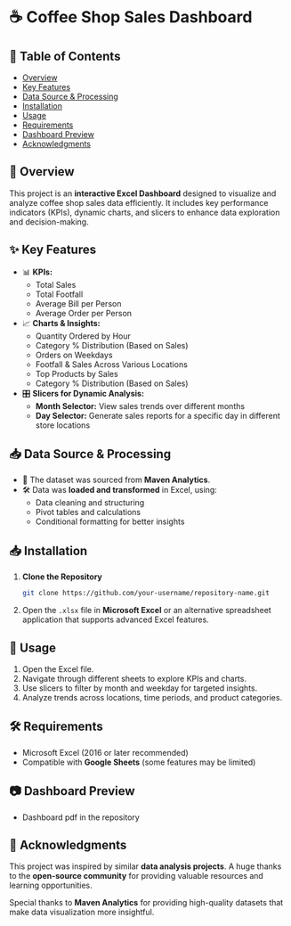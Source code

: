 # ☕ Coffee Shop Sales Dashboard

## 📌 Table of Contents
- [Overview](#-overview)
- [Key Features](#-key-features)
- [Data Source & Processing](#-data-source--processing)
- [Installation](#-installation)
- [Usage](#-usage)
- [Requirements](#-requirements)
- [Dashboard Preview](#-dashboard-preview)
- [Acknowledgments](#-acknowledgments)

## 📌 Overview
This project is an **interactive Excel Dashboard** designed to visualize and analyze coffee shop sales data efficiently. It includes key performance indicators (KPIs), dynamic charts, and slicers to enhance data exploration and decision-making.

## ✨ Key Features
- 📊 **KPIs:**
  - Total Sales
  - Total Footfall
  - Average Bill per Person
  - Average Order per Person
- 📈 **Charts & Insights:**
  - Quantity Ordered by Hour
  - Category % Distribution (Based on Sales)
  - Orders on Weekdays
  - Footfall & Sales Across Various Locations
  - Top Products by Sales
  - Category % Distribution (Based on Sales)
- 🎛 **Slicers for Dynamic Analysis:**
  - **Month Selector:** View sales trends over different months
  - **Day Selector:** Generate sales reports for a specific day in different store locations

## 📥 Data Source & Processing
- 📂 The dataset was sourced from **Maven Analytics**.
- 🛠 Data was **loaded and transformed** in Excel, using:
  - Data cleaning and structuring
  - Pivot tables and calculations
  - Conditional formatting for better insights

## 📥 Installation
1. **Clone the Repository**
   ```sh
   git clone https://github.com/your-username/repository-name.git
   ```
2. Open the `.xlsx` file in **Microsoft Excel** or an alternative spreadsheet application that supports advanced Excel features.

## 🚀 Usage
1. Open the Excel file.
2. Navigate through different sheets to explore KPIs and charts.
3. Use slicers to filter by month and weekday for targeted insights.
4. Analyze trends across locations, time periods, and product categories.

## 🛠 Requirements
- Microsoft Excel (2016 or later recommended)
- Compatible with **Google Sheets** (some features may be limited)

## 📷 Dashboard Preview
- Dashboard pdf in the repository

## 🙌 Acknowledgments
This project was inspired by similar **data analysis projects**. A huge thanks to the **open-source community** for providing valuable resources and learning opportunities.

Special thanks to **Maven Analytics** for providing high-quality datasets that make data visualization more insightful.
